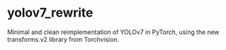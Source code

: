 # yolov7_rewrite
Minimal and clean reimplementation of YOLOv7 in PyTorch, using the new transforms.v2 library from Torchvision.
